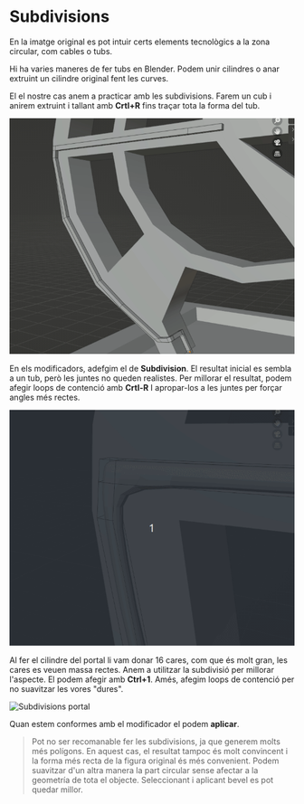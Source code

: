 # Subdivisions

En la imatge original es pot intuir certs elements tecnològics a la zona circular, com cables o tubs. 

Hi ha varies maneres de fer tubs en Blender. Podem unir cilindres o anar extruint un cilindre original fent les curves. 

El el nostre cas anem a practicar amb les subdivisions. Farem un cub i anirem extruint i tallant amb **Crtl+R** fins traçar tota la forma del tub. 

![Principi tubs](imgs/principi%20tubs.gif "Principi Tubs")

En els modificadors, adefgim el de **Subdivision**. El resultat inicial es sembla a un tub, però les juntes no queden realistes. Per millorar el resultat, podem afegir loops de contenció amb **Crtl-R** I apropar-los a les juntes per forçar angles més rectes.

![Angles tubs](imgs/angulstubs.gif "Angles Tubs")

Al fer el cilindre del portal li vam donar 16 cares, com que és molt gran, les cares es veuen massa rectes. Anem a utilitzar la subdivisió per millorar l'aspecte. El podem afegir amb **Ctrl+1**. Amés, afegim loops de contenció per no suavitzar les vores "dures".

![Subdivisions portal](imgs/subdivisionportal.gif "Subdivisions portal")

Quan estem conformes amb el modificador el podem **aplicar**.

> Pot no ser recomanable fer les subdivisions, ja que generem molts més polígons. En aquest cas, el resultat tampoc és molt convincent i la forma més recta de la figura original és més convenient. Podem suavitzar d'un altra manera la part circular sense afectar a la geometría de tota el objecte. Seleccionant i aplicant bevel es pot quedar millor.
